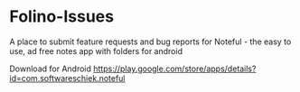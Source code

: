 # Folino-Issues
A place to submit feature requests and bug reports for Noteful - the easy to use, ad free notes app with folders for android

Download for Android
https://play.google.com/store/apps/details?id=com.softwareschiek.noteful
